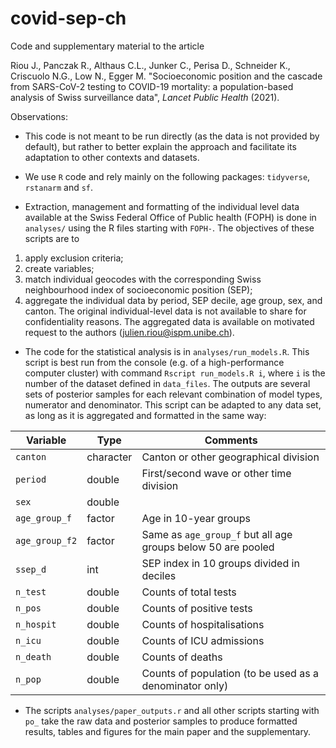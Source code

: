 # covid-sep-ch

Code and supplementary material to the article 

Riou J., Panczak R., Althaus C.L., Junker C., Perisa D., Schneider K., Criscuolo N.G., Low N., Egger M.
"Socioeconomic position and the cascade from SARS-CoV-2 testing to COVID-19 mortality: a population-based analysis of Swiss surveillance data", 
*Lancet Public Health* (2021).

Observations:

* This code is not meant to be run directly (as the data is not provided by default), but rather to better
explain the approach and facilitate its adaptation to other contexts and datasets.

* We use `R` code and rely mainly on the following packages: `tidyverse`, `rstanarm` and `sf`.

* Extraction, management and formatting of the individual level data available at the Swiss Federal Office of Public health (FOPH)
is done in `analyses/` using the R files starting with `FOPH-`. The objectives of these scripts are to 
1) apply exclusion criteria; 
2) create variables;
3) match individual geocodes with the corresponding Swiss neighbourhood index of socioeconomic position (SEP); 
4) aggregate the individual data by period, SEP decile, age group, sex, and canton.
The original individual-level data is not available to share for confidentiality reasons.
The aggregated data is available on motivated request to the authors (julien.riou@ispm.unibe.ch). 

* The code for the statistical analysis is in `analyses/run_models.R`. This script is best run from 
the console (e.g. of a high-performance computer cluster) with command `Rscript run_models.R i`, where
`i` is the number of the dataset defined in `data_files`. The outputs are several sets of posterior samples for
each relevant combination of model types, numerator and denominator. This script can be adapted to any data set, 
as long as it is aggregated and formatted in the same way:	

| Variable | Type | Comments |
| -------- | ---- | -------- |
| `canton`  | character | Canton or other geographical division |
| `period`  | double | First/second wave or other time division |
| `sex`  | double |
| `age_group_f`  | factor | Age in 10-year groups |
| `age_group_f2`  | factor | Same as `age_group_f` but all age groups below 50 are pooled |
| `ssep_d`  | int | SEP index in 10 groups divided in deciles |
| `n_test`  | double | Counts of total tests |
| `n_pos`  | double | Counts of positive tests |
| `n_hospit`  | double | Counts of hospitalisations |
| `n_icu`  | double | Counts of ICU admissions |
| `n_death`  | double | Counts of deaths |
| `n_pop`  | double | Counts of population (to be used as a denominator only) |


* The scripts `analyses/paper_outputs.r` and all other scripts starting with `po_` take the raw data and posterior
samples to produce formatted results, tables and figures for the main paper and the supplementary.